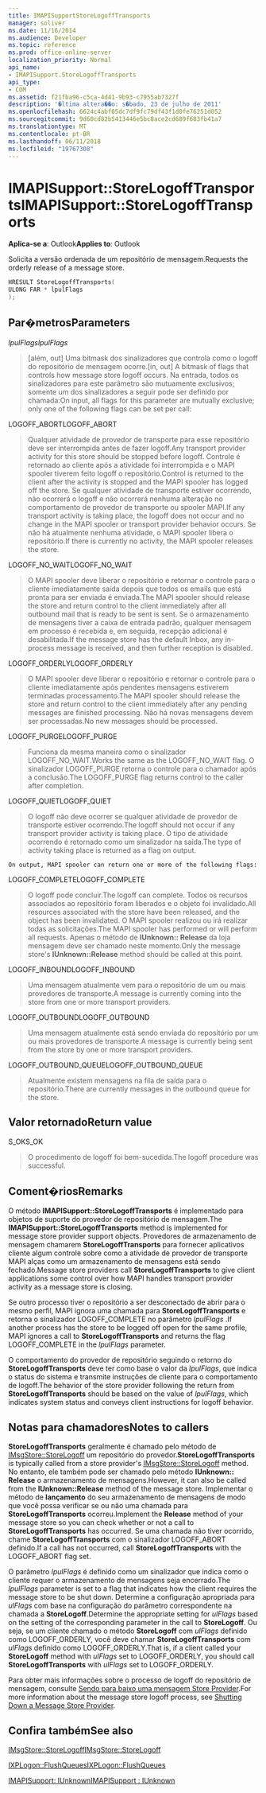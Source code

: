 ```yaml
---
title: IMAPISupportStoreLogoffTransports
manager: soliver
ms.date: 11/16/2014
ms.audience: Developer
ms.topic: reference
ms.prod: office-online-server
localization_priority: Normal
api_name:
- IMAPISupport.StoreLogoffTransports
api_type:
- COM
ms.assetid: f21fba96-c5ca-4d41-9b93-c7955ab7327f
description: '�ltima altera��o: s�bado, 23 de julho de 2011'
ms.openlocfilehash: 6624c4abf05dc7df9fc79df43f1d0fe76251d052
ms.sourcegitcommit: 9d60cd82b5413446e5bc8ace2cd689f683fb41a7
ms.translationtype: MT
ms.contentlocale: pt-BR
ms.lasthandoff: 06/11/2018
ms.locfileid: "19767308"
---
```

# <a name="imapisupportstorelogofftransports"></a><span data-ttu-id="86f18-103">IMAPISupport::StoreLogoffTransports</span><span class="sxs-lookup"><span data-stu-id="86f18-103">IMAPISupport::StoreLogoffTransports</span></span>

  
  
<span data-ttu-id="86f18-104">**Aplica-se a**: Outlook</span><span class="sxs-lookup"><span data-stu-id="86f18-104">**Applies to**: Outlook</span></span> 
  
<span data-ttu-id="86f18-105">Solicita a versão ordenada de um repositório de mensagem.</span><span class="sxs-lookup"><span data-stu-id="86f18-105">Requests the orderly release of a message store.</span></span>
  
```cpp
HRESULT StoreLogoffTransports(
ULONG FAR * lpulFlags
);
```

## <a name="parameters"></a><span data-ttu-id="86f18-106">Par�metros</span><span class="sxs-lookup"><span data-stu-id="86f18-106">Parameters</span></span>

 <span data-ttu-id="86f18-107">_lpulFlags_</span><span class="sxs-lookup"><span data-stu-id="86f18-107">_lpulFlags_</span></span>
  
> <span data-ttu-id="86f18-108">[além, out] Uma bitmask dos sinalizadores que controla como o logoff do repositório de mensagem ocorre.</span><span class="sxs-lookup"><span data-stu-id="86f18-108">[in, out] A bitmask of flags that controls how message store logoff occurs.</span></span> <span data-ttu-id="86f18-109">Na entrada, todos os sinalizadores para este parâmetro são mutuamente exclusivos; somente um dos sinalizadores a seguir pode ser definido por chamada:</span><span class="sxs-lookup"><span data-stu-id="86f18-109">On input, all flags for this parameter are mutually exclusive; only one of the following flags can be set per call:</span></span>
    
<span data-ttu-id="86f18-110">LOGOFF_ABORT</span><span class="sxs-lookup"><span data-stu-id="86f18-110">LOGOFF_ABORT</span></span> 
  
> <span data-ttu-id="86f18-111">Qualquer atividade de provedor de transporte para esse repositório deve ser interrompida antes de fazer logoff.</span><span class="sxs-lookup"><span data-stu-id="86f18-111">Any transport provider activity for this store should be stopped before logoff.</span></span> <span data-ttu-id="86f18-112">Controle é retornado ao cliente após a atividade foi interrompida e o MAPI spooler tiverem feito logoff o repositório.</span><span class="sxs-lookup"><span data-stu-id="86f18-112">Control is returned to the client after the activity is stopped and the MAPI spooler has logged off the store.</span></span> <span data-ttu-id="86f18-113">Se qualquer atividade de transporte estiver ocorrendo, não ocorrerá o logoff e não ocorrerá nenhuma alteração no comportamento de provedor de transporte ou spooler MAPI.</span><span class="sxs-lookup"><span data-stu-id="86f18-113">If any transport activity is taking place, the logoff does not occur and no change in the MAPI spooler or transport provider behavior occurs.</span></span> <span data-ttu-id="86f18-114">Se não há atualmente nenhuma atividade, o MAPI spooler libera o repositório.</span><span class="sxs-lookup"><span data-stu-id="86f18-114">If there is currently no activity, the MAPI spooler releases the store.</span></span> 
    
<span data-ttu-id="86f18-115">LOGOFF_NO_WAIT</span><span class="sxs-lookup"><span data-stu-id="86f18-115">LOGOFF_NO_WAIT</span></span> 
  
> <span data-ttu-id="86f18-116">O MAPI spooler deve liberar o repositório e retornar o controle para o cliente imediatamente saída depois que todos os emails que está pronta para ser enviada é enviada.</span><span class="sxs-lookup"><span data-stu-id="86f18-116">The MAPI spooler should release the store and return control to the client immediately after all outbound mail that is ready to be sent is sent.</span></span> <span data-ttu-id="86f18-117">Se o armazenamento de mensagens tiver a caixa de entrada padrão, qualquer mensagem em processo é recebida e, em seguida, recepção adicional é desabilitada.</span><span class="sxs-lookup"><span data-stu-id="86f18-117">If the message store has the default Inbox, any in-process message is received, and then further reception is disabled.</span></span> 
    
<span data-ttu-id="86f18-118">LOGOFF_ORDERLY</span><span class="sxs-lookup"><span data-stu-id="86f18-118">LOGOFF_ORDERLY</span></span> 
  
> <span data-ttu-id="86f18-119">O MAPI spooler deve liberar o repositório e retornar o controle para o cliente imediatamente após pendentes mensagens estiverem terminadas processamento.</span><span class="sxs-lookup"><span data-stu-id="86f18-119">The MAPI spooler should release the store and return control to the client immediately after any pending messages are finished processing.</span></span> <span data-ttu-id="86f18-120">Não há novas mensagens devem ser processadas.</span><span class="sxs-lookup"><span data-stu-id="86f18-120">No new messages should be processed.</span></span> 
    
<span data-ttu-id="86f18-121">LOGOFF_PURGE</span><span class="sxs-lookup"><span data-stu-id="86f18-121">LOGOFF_PURGE</span></span> 
  
> <span data-ttu-id="86f18-122">Funciona da mesma maneira como o sinalizador LOGOFF_NO_WAIT.</span><span class="sxs-lookup"><span data-stu-id="86f18-122">Works the same as the LOGOFF_NO_WAIT flag.</span></span> <span data-ttu-id="86f18-123">O sinalizador LOGOFF_PURGE retorna o controle para o chamador após a conclusão.</span><span class="sxs-lookup"><span data-stu-id="86f18-123">The LOGOFF_PURGE flag returns control to the caller after completion.</span></span> 
    
<span data-ttu-id="86f18-124">LOGOFF_QUIET</span><span class="sxs-lookup"><span data-stu-id="86f18-124">LOGOFF_QUIET</span></span> 
  
> <span data-ttu-id="86f18-125">O logoff não deve ocorrer se qualquer atividade de provedor de transporte estiver ocorrendo.</span><span class="sxs-lookup"><span data-stu-id="86f18-125">The logoff should not occur if any transport provider activity is taking place.</span></span> <span data-ttu-id="86f18-126">O tipo de atividade ocorrendo é retornado como um sinalizador na saída.</span><span class="sxs-lookup"><span data-stu-id="86f18-126">The type of activity taking place is returned as a flag on output.</span></span>
    
    On output, MAPI spooler can return one or more of the following flags:
    
<span data-ttu-id="86f18-127">LOGOFF_COMPLETE</span><span class="sxs-lookup"><span data-stu-id="86f18-127">LOGOFF_COMPLETE</span></span> 
  
> <span data-ttu-id="86f18-128">O logoff pode concluir.</span><span class="sxs-lookup"><span data-stu-id="86f18-128">The logoff can complete.</span></span> <span data-ttu-id="86f18-129">Todos os recursos associados ao repositório foram liberados e o objeto foi invalidado.</span><span class="sxs-lookup"><span data-stu-id="86f18-129">All resources associated with the store have been released, and the object has been invalidated.</span></span> <span data-ttu-id="86f18-130">O MAPI spooler realizou ou irá realizar todas as solicitações.</span><span class="sxs-lookup"><span data-stu-id="86f18-130">The MAPI spooler has performed or will perform all requests.</span></span> <span data-ttu-id="86f18-131">Apenas o método de **IUnknown:: Release** da loja mensagem deve ser chamado neste momento.</span><span class="sxs-lookup"><span data-stu-id="86f18-131">Only the message store's **IUnknown::Release** method should be called at this point.</span></span> 
    
<span data-ttu-id="86f18-132">LOGOFF_INBOUND</span><span class="sxs-lookup"><span data-stu-id="86f18-132">LOGOFF_INBOUND</span></span> 
  
> <span data-ttu-id="86f18-133">Uma mensagem atualmente vem para o repositório de um ou mais provedores de transporte.</span><span class="sxs-lookup"><span data-stu-id="86f18-133">A message is currently coming into the store from one or more transport providers.</span></span> 
    
<span data-ttu-id="86f18-134">LOGOFF_OUTBOUND</span><span class="sxs-lookup"><span data-stu-id="86f18-134">LOGOFF_OUTBOUND</span></span> 
  
> <span data-ttu-id="86f18-135">Uma mensagem atualmente está sendo enviada do repositório por um ou mais provedores de transporte.</span><span class="sxs-lookup"><span data-stu-id="86f18-135">A message is currently being sent from the store by one or more transport providers.</span></span> 
    
<span data-ttu-id="86f18-136">LOGOFF_OUTBOUND_QUEUE</span><span class="sxs-lookup"><span data-stu-id="86f18-136">LOGOFF_OUTBOUND_QUEUE</span></span> 
  
> <span data-ttu-id="86f18-137">Atualmente existem mensagens na fila de saída para o repositório.</span><span class="sxs-lookup"><span data-stu-id="86f18-137">There are currently messages in the outbound queue for the store.</span></span>
    
## <a name="return-value"></a><span data-ttu-id="86f18-138">Valor retornado</span><span class="sxs-lookup"><span data-stu-id="86f18-138">Return value</span></span>

<span data-ttu-id="86f18-139">S_OK</span><span class="sxs-lookup"><span data-stu-id="86f18-139">S_OK</span></span> 
  
> <span data-ttu-id="86f18-140">O procedimento de logoff foi bem-sucedida.</span><span class="sxs-lookup"><span data-stu-id="86f18-140">The logoff procedure was successful.</span></span>
    
## <a name="remarks"></a><span data-ttu-id="86f18-141">Coment�rios</span><span class="sxs-lookup"><span data-stu-id="86f18-141">Remarks</span></span>

<span data-ttu-id="86f18-142">O método **IMAPISupport::StoreLogoffTransports** é implementado para objetos de suporte do provedor de repositório de mensagem.</span><span class="sxs-lookup"><span data-stu-id="86f18-142">The **IMAPISupport::StoreLogoffTransports** method is implemented for message store provider support objects.</span></span> <span data-ttu-id="86f18-143">Provedores de armazenamento de mensagem chamarem **StoreLogoffTransports** para fornecer aplicativos cliente algum controle sobre como a atividade de provedor de transporte MAPI alças como um armazenamento de mensagens está sendo fechado.</span><span class="sxs-lookup"><span data-stu-id="86f18-143">Message store providers call **StoreLogoffTransports** to give client applications some control over how MAPI handles transport provider activity as a message store is closing.</span></span> 
  
<span data-ttu-id="86f18-144">Se outro processo tiver o repositório a ser desconectado de abrir para o mesmo perfil, MAPI ignora uma chamada para **StoreLogoffTransports** e retorna o sinalizador LOGOFF_COMPLETE no parâmetro _lpulFlags_ .</span><span class="sxs-lookup"><span data-stu-id="86f18-144">If another process has the store to be logged off open for the same profile, MAPI ignores a call to **StoreLogoffTransports** and returns the flag LOGOFF_COMPLETE in the  _lpulFlags_ parameter.</span></span> 
  
<span data-ttu-id="86f18-145">O comportamento do provedor de repositório seguindo o retorno do **StoreLogoffTransports** deve ter como base o valor da _lpulFlags_, que indica o status do sistema e transmite instruções de cliente para o comportamento de logoff.</span><span class="sxs-lookup"><span data-stu-id="86f18-145">The behavior of the store provider following the return from **StoreLogoffTransports** should be based on the value of  _lpulFlags_, which indicates system status and conveys client instructions for logoff behavior.</span></span> 
  
## <a name="notes-to-callers"></a><span data-ttu-id="86f18-146">Notas para chamadores</span><span class="sxs-lookup"><span data-stu-id="86f18-146">Notes to callers</span></span>

 <span data-ttu-id="86f18-147">**StoreLogoffTransports** geralmente é chamado pelo método de [IMsgStore::StoreLogoff](imsgstore-storelogoff.md) um repositório do provedor.</span><span class="sxs-lookup"><span data-stu-id="86f18-147">**StoreLogoffTransports** is typically called from a store provider's [IMsgStore::StoreLogoff](imsgstore-storelogoff.md) method.</span></span> <span data-ttu-id="86f18-148">No entanto, ele também pode ser chamado pelo método **IUnknown:: Release** o armazenamento de mensagens.</span><span class="sxs-lookup"><span data-stu-id="86f18-148">However, it can also be called from the **IUnknown::Release** method of the message store.</span></span> <span data-ttu-id="86f18-149">Implementar o método de **lançamento** do seu armazenamento de mensagens de modo que você possa verificar se ou não uma chamada para **StoreLogoffTransports** ocorreu.</span><span class="sxs-lookup"><span data-stu-id="86f18-149">Implement the **Release** method of your message store so you can check whether or not a call to **StoreLogoffTransports** has occurred.</span></span> <span data-ttu-id="86f18-150">Se uma chamada não tiver ocorrido, chame **StoreLogoffTransports** com o sinalizador LOGOFF_ABORT definido.</span><span class="sxs-lookup"><span data-stu-id="86f18-150">If a call has not occurred, call **StoreLogoffTransports** with the LOGOFF_ABORT flag set.</span></span> 
  
<span data-ttu-id="86f18-151">O parâmetro _lpulFlags_ é definido como um sinalizador que indica como o cliente requer o armazenamento de mensagens seja encerrado.</span><span class="sxs-lookup"><span data-stu-id="86f18-151">The  _lpulFlags_ parameter is set to a flag that indicates how the client requires the message store to be shut down.</span></span> <span data-ttu-id="86f18-152">Determine a configuração apropriada para _ulFlags_ com base na configuração do parâmetro correspondente na chamada a **StoreLogoff**.</span><span class="sxs-lookup"><span data-stu-id="86f18-152">Determine the appropriate setting for  _ulFlags_ based on the setting of the corresponding parameter in the call to **StoreLogoff**.</span></span> <span data-ttu-id="86f18-153">Ou seja, se um cliente chamado o método **StoreLogoff** com _ulFlags_ definido como LOGOFF_ORDERLY, você deve chamar **StoreLogoffTransports** com _ulFlags_ definido como LOGOFF_ORDERLY.</span><span class="sxs-lookup"><span data-stu-id="86f18-153">That is, if a client called your **StoreLogoff** method with  _ulFlags_ set to LOGOFF_ORDERLY, you should call **StoreLogoffTransports** with  _ulFlags_ set to LOGOFF_ORDERLY.</span></span> 
  
<span data-ttu-id="86f18-154">Para obter mais informações sobre o processo de logoff do repositório de mensagem, consulte [Sendo para baixo uma mensagem Store Provider](shutting-down-a-message-store-provider.md).</span><span class="sxs-lookup"><span data-stu-id="86f18-154">For more information about the message store logoff process, see [Shutting Down a Message Store Provider](shutting-down-a-message-store-provider.md).</span></span>
  
## <a name="see-also"></a><span data-ttu-id="86f18-155">Confira também</span><span class="sxs-lookup"><span data-stu-id="86f18-155">See also</span></span>



[<span data-ttu-id="86f18-156">IMsgStore::StoreLogoff</span><span class="sxs-lookup"><span data-stu-id="86f18-156">IMsgStore::StoreLogoff</span></span>](imsgstore-storelogoff.md)
  
[<span data-ttu-id="86f18-157">IXPLogon::FlushQueues</span><span class="sxs-lookup"><span data-stu-id="86f18-157">IXPLogon::FlushQueues</span></span>](ixplogon-flushqueues.md)
  
[<span data-ttu-id="86f18-158">IMAPISupport: IUnknown</span><span class="sxs-lookup"><span data-stu-id="86f18-158">IMAPISupport : IUnknown</span></span>](imapisupportiunknown.md)

